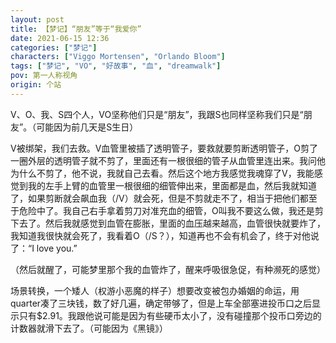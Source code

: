 ```yaml
---
layout: post
title: 【梦记】“朋友”等于“我爱你”
date: 2021-06-15 12:36
categories: ["梦记"]
characters: ["Viggo Mortensen", "Orlando Bloom"]
tags: ["梦记", "VO", "好故事", "血", "dreamwalk"]
pov: 第一人称视角
origin: 个站
---
```


V、O、我、S四个人，VO坚称他们只是“朋友”，我跟S也同样坚称我们只是“朋友”。（可能因为前几天是S生日）

V被绑架，我们去救。V血管里被插了透明管子，要救就要剪断透明管子，O剪了一圈外层的透明管子就不剪了，里面还有一根很细的管子从血管里连出来。我问他为什么不剪了，他不说，我就自己去看。然后这个地方我感觉我魂穿了V，我能感觉到我的左手上臂的血管里一根很细的细管伸出来，里面都是血，然后我就知道了，如果剪断就会飙血我（/V）就会死，但是不剪就走不了，相当于把他们都至于危险中了。我自己右手拿着剪刀对准充血的细管，O叫我不要这么做，我还是剪下去了。然后我就感觉到血管在膨胀，里面的血压越来越高，血管很快就要炸了，我知道我很快就会死了，我看着O（/S？），知道再也不会有机会了，终于对他说了：“I love you.”

（然后就醒了，可能梦里那个我的血管炸了，醒来呼吸很急促，有种濒死的感觉）

场景转换，一个矮人（权游小恶魔的样子）想要改变被包办婚姻的命运，用quarter凑了三块钱，数了好几遍，确定带够了，但是上车全部塞进投币口之后显示只有$2.91。我跟他说可能是因为有些硬币太小了，没有碰撞那个投币口旁边的计数器就滑下去了。（可能因为《黑镜》）

